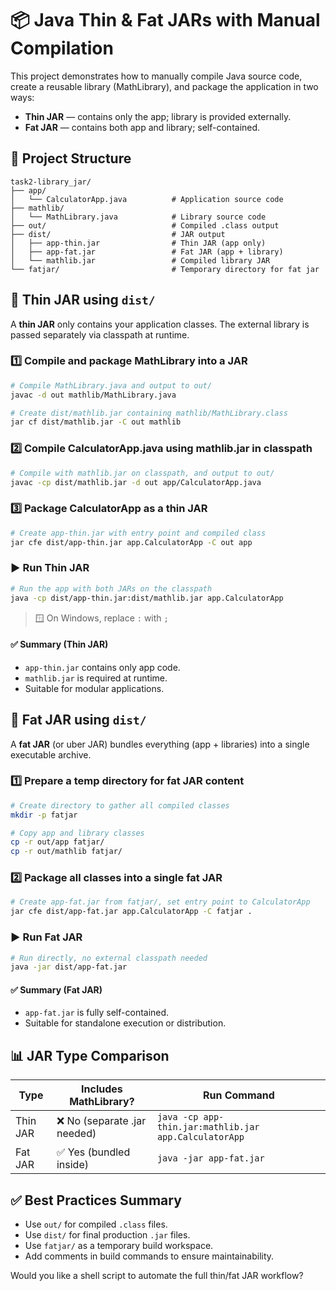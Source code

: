 # 📦 Java Thin & Fat JARs with Manual Compilation

This project demonstrates how to manually compile Java source code, create a reusable library (MathLibrary), and package the application in two ways:

* **Thin JAR** — contains only the app; library is provided externally.
* **Fat JAR** — contains both app and library; self-contained.


## 📁 Project Structure

```
task2-library_jar/
├── app/
│   └── CalculatorApp.java          # Application source code
├── mathlib/
│   └── MathLibrary.java            # Library source code
├── out/                            # Compiled .class output
├── dist/                           # JAR output
│   ├── app-thin.jar                # Thin JAR (app only)
│   ├── app-fat.jar                 # Fat JAR (app + library)
│   └── mathlib.jar                 # Compiled library JAR
└── fatjar/                         # Temporary directory for fat jar
```


## 🔹 Thin JAR using `dist/`

A **thin JAR** only contains your application classes. The external library is passed separately via classpath at runtime.

### 1️⃣ Compile and package MathLibrary into a JAR

```bash
# Compile MathLibrary.java and output to out/
javac -d out mathlib/MathLibrary.java

# Create dist/mathlib.jar containing mathlib/MathLibrary.class
jar cf dist/mathlib.jar -C out mathlib
```

### 2️⃣ Compile CalculatorApp.java using mathlib.jar in classpath

```bash
# Compile with mathlib.jar on classpath, and output to out/
javac -cp dist/mathlib.jar -d out app/CalculatorApp.java
```

### 3️⃣ Package CalculatorApp as a thin JAR

```bash
# Create app-thin.jar with entry point and compiled class
jar cfe dist/app-thin.jar app.CalculatorApp -C out app
```

### ▶️ Run Thin JAR

```bash
# Run the app with both JARs on the classpath
java -cp dist/app-thin.jar:dist/mathlib.jar app.CalculatorApp
```

> 🪟 On Windows, replace `:` with `;`

#### ✅ Summary (Thin JAR)

* `app-thin.jar` contains only app code.
* `mathlib.jar` is required at runtime.
* Suitable for modular applications.


## 🔸 Fat JAR using `dist/`

A **fat JAR** (or uber JAR) bundles everything (app + libraries) into a single executable archive.

### 1️⃣ Prepare a temp directory for fat JAR content

```bash
# Create directory to gather all compiled classes
mkdir -p fatjar

# Copy app and library classes
cp -r out/app fatjar/
cp -r out/mathlib fatjar/
```

### 2️⃣ Package all classes into a single fat JAR

```bash
# Create app-fat.jar from fatjar/, set entry point to CalculatorApp
jar cfe dist/app-fat.jar app.CalculatorApp -C fatjar .
```

### ▶️ Run Fat JAR

```bash
# Run directly, no external classpath needed
java -jar dist/app-fat.jar
```

#### ✅ Summary (Fat JAR)

* `app-fat.jar` is fully self-contained.
* Suitable for standalone execution or distribution.


## 📊 JAR Type Comparison

| Type     | Includes MathLibrary?       | Run Command                                           |
| -------- | --------------------------- | ----------------------------------------------------- |
| Thin JAR | ❌ No (separate .jar needed) | `java -cp app-thin.jar:mathlib.jar app.CalculatorApp` |
| Fat JAR  | ✅ Yes (bundled inside)      | `java -jar app-fat.jar`                               |


## ✅ Best Practices Summary

* Use `out/` for compiled `.class` files.
* Use `dist/` for final production `.jar` files.
* Use `fatjar/` as a temporary build workspace.
* Add comments in build commands to ensure maintainability.

Would you like a shell script to automate the full thin/fat JAR workflow?
